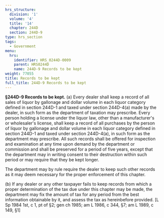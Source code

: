 ```yaml
---
hrs_structure:
  division: '1'
  volume: '4'
  title: '14'
  chapter: 244D
  section: 244D-9
type: hrs_section
tags:
  - Government
menu:
  hrs:
    identifier: HRS_0244D-0009
    parent: HRS0244D
    name: 244D-9 Records to be kept
weight: 77055
title: Records to be kept
full_title: 244D-9 Records to be kept
---
```

**§244D-9 Records to be kept.** (a) Every dealer shall keep a record of all sales of liquor by gallonage and dollar volume in each liquor category defined in section 244D-1 and taxed under section 244D-4(a) made by the dealer, in such form as the department of taxation may prescribe. Every person holding a license under the liquor law, other than a manufacturer's or wholesaler's license, shall keep a record of all purchases by the person of liquor by gallonage and dollar volume in each liquor category defined in section 244D-1 and taxed under section 244D-4(a), in such form as the department may prescribe. All such records shall be offered for inspection and examination at any time upon demand by the department or commission and shall be preserved for a period of five years, except that the department may in writing consent to their destruction within such period or may require that they be kept longer.

The department may by rule require the dealer to keep such other records as it may deem necessary for the proper enforcement of this chapter.

(b) If any dealer or any other taxpayer fails to keep records from which a proper determination of the tax due under this chapter may be made, the department may fix the amount of tax for any period from the best information obtainable by it, and assess the tax as hereinbefore provided. [L Sp 1984 1st, c 1, pt of §2; gen ch 1985; am L 1986, c 344, §7; am L 1989, c 149, §1]